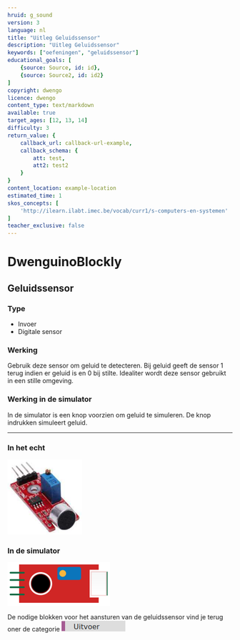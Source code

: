 ```yaml
---
hruid: g_sound
version: 3
language: nl
title: "Uitleg Geluidssensor"
description: "Uitleg Geluidssensor"
keywords: ["oefeningen", "geluidssensor"]
educational_goals: [
    {source: Source, id: id}, 
    {source: Source2, id: id2}
]
copyright: dwengo
licence: dwengo
content_type: text/markdown
available: true
target_ages: [12, 13, 14]
difficulty: 3
return_value: {
    callback_url: callback-url-example,
    callback_schema: {
        att: test,
        att2: test2
    }
}
content_location: example-location
estimated_time: 1
skos_concepts: [
    'http://ilearn.ilabt.imec.be/vocab/curr1/s-computers-en-systemen'
]
teacher_exclusive: false
---
```

# DwenguinoBlockly
## Geluidssensor

### Type
- Invoer
- Digitale sensor

### Werking
Gebruik deze sensor om geluid te detecteren. Bij geluid geeft de sensor 1 terug indien er geluid is en 0 bij stilte. Idealiter wordt deze sensor gebruikt in een stille omgeving.

### Werking in de simulator
In de simulator is een knop voorzien om geluid te simuleren. De knop indrukken simuleert geluid.

***

### In het echt

![](embed/geluidssensor.png "geluidssensor")

### In de simulator

![](embed/sim_geluidssensor.png "geluidssensor simulator")

De nodige blokken voor het aansturen van de geluidssensor vind je terug oner de categorie ![](embed/cat_uitvoer.png "categorie uitvoer")